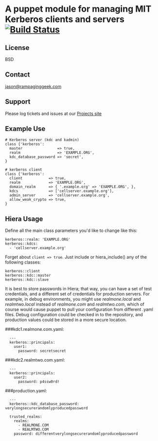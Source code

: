 # A puppet module for managing MIT Kerberos clients and servers  [![Build Status](https://travis-ci.org/edgester/puppet-module-kerberos.svg?branch=master)](https://travis-ci.org/edgester/puppet-module-kerberos)

License
-------
BSD

Contact
-------

jason@rampaginggeek.com

Support
-------
Please log tickets and issues at our [Projects site](https://github.com/edgester/puppet-kerberos)

Example Use
-----------
```
# Kerberos server (kdc and kadmin)
class {'kerberos':
  master                => true,
  realm                 => 'EXAMPLE.ORG',
  kdc_database_password => 'secret',
}

# kerberos client
class {'kerberos':
  client            => true,
  realm             => 'EXAMPLE.ORG',
  domain_realm      => { '.example.org' => 'EXAMPLE.ORG', },
  kdcs              => ['cellserver.example.org'],
  admin_server      => 'cellserver.example.org',
  allow_weak_crypto => true,
}
```

Hiera Usage
-----------

Define all the main class parameters you'd like to change like this:

    kerberos::realm: 'EXAMPLE.ORG'
    kerberos::kdcs:
      - 'cellserver.example.org'

Forget about `client => true`. Just include or hiera_include() any of the
following classes:

    kerberos::client
    kerberos::kdc::master
    kerberos::kdc::slave


It is best to store passwords in Hiera; that way, you can have a set of test
credentials, and a different set of credentials for production servers.  For
example, in debug environments, you might use *realmone.local* and *realmtwo.local*
instead of *realmone.com* and *realmtwo.com*, which of course would cause puppet
to pull your configuration from different .yaml files.  Debug configuration
could be checked in to the repository, and production values could be stored
in a more secure location.


###kdc1.realmone.com.yaml:
```
  ---
  kerberos::principals:
    user1:
      password: secretsecret
```


###kdc2.realmtwo.com.yaml:
```
  ---
  kerberos::principals:
    user2:
      password: p4ssw0rd!
```


###production.yaml:
```
  ---
  kerberos::kdc_database_password: verylongsecurerandomlyproducedpassword

  trusted_realms:
    realms:
      - REALMONE.COM
      - REALMTWO.COM
    password: differentverylongsecurerandomlyproducedpassword
```
